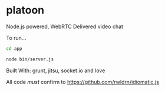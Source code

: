 # platoon

Node.js powered, WebRTC Delivered video chat


To run...

```bash
cd app

node bin/server.js

```



Built With: grunt, jitsu, socket.io and love

All code _must_ confirm to https://github.com/rwldrn/idiomatic.js